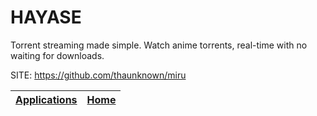 # HAYASE

 Torrent streaming made simple. Watch anime torrents, real-time with no waiting for downloads.

 SITE: https://github.com/thaunknown/miru

 | [Applications](https://portable-linux-apps.github.io/apps.html) | [Home](https://portable-linux-apps.github.io)
 | --- | --- |

